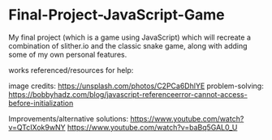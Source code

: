 # Final-Project-JavaScript-Game
My final project (which is a game using JavaScript) which will recreate a combination of slither.io and the classic snake game, along with adding some of my own personal features.


works referenced/resources for help:

image credits: https://unsplash.com/photos/C2PCa6DhlYE
problem-solving: https://bobbyhadz.com/blog/javascript-referenceerror-cannot-access-before-initialization

Improvements/alternative solutions: https://www.youtube.com/watch?v=QTcIXok9wNY
https://www.youtube.com/watch?v=baBq5GAL0_U
